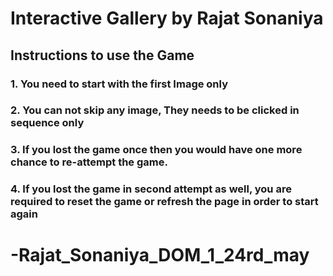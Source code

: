 # Interactive Gallery by Rajat Sonaniya

## Instructions to use the Game

### 1. You need to start with the first Image only

### 2. You can not skip any image, They needs to be clicked in sequence only

### 3. If you lost the game once then you would have one more chance to re-attempt the game.

### 4. If you lost the game in second attempt as well, you are required to reset the game or refresh the page in order to start again
# -Rajat_Sonaniya_DOM_1_24rd_may

